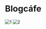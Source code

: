 # Blogcáfe
 
![1](https://user-images.githubusercontent.com/44179214/77240480-35da3680-6bb4-11ea-836c-0a1262e0ff41.PNG)
![2](https://user-images.githubusercontent.com/44179214/77240486-41c5f880-6bb4-11ea-9e10-7103c943b2f2.PNG)

